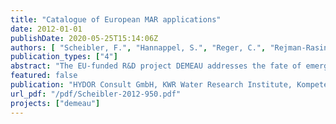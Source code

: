 ```yaml
---
title: "Catalogue of European MAR applications"
date: 2012-01-01
publishDate: 2020-05-25T15:14:06Z
authors: [ "Scheibler, F.", "Hannappel, S.", "Reger, C.", "Rejman-Rasinska, E.", "Hernández-García, M.", "Vilanova, E.", "Kumar, S.", "sprenger" ]
publication_types: ["4"]
abstract: "The EU-funded R&D project DEMEAU addresses the fate of emerging pollutants in water and waste water treatment, e.g. Managed Aquifer Recharge (MAR). For MAR the objectives are to mobilize existing experience from different European study sites and to develop a systematic approach for the authorization of new recharge schemes in compliance with the European water and groundwater directives. The activities will cover the issue of infiltrating and injecting treated wastewater as well as developing guidance on optimum design and operation of infiltration facilities. In order to demonstrate the effects of typical existing European MAR systems onto groundwater availability and groundwater quality with specific focus on trace organics, a comprehensive relational database (catalogue) on European MAR systems was created to ensure efficient management of available data. By means of the built-in user forms, queries, and reports, database users are enabled to not only view and enter records but also to quickly process the data to extract needed information. In total, 59 different parameters were selected in order to describe about 270 documented MAR sites in 23 countries in Europe. These parameters were then divided up into four main groups (general information, technical data, hydrogeological parameters and monitoring activities) plus references. The database was created using standard software (MS ACCESS) and references were managed by open source software (JABREF). The compiled data on European MAR sites was taken from a variety of different source types, including scientific articles, books, PhD, diploma and master's theses, presentations, technical documents, reports from previous national and EU research projects, personal communication with specialists, operators and water authorities, community and operator websites, newspaper articles, and Google Earth (for geographic coordinates to create overview maps). On the basis of this database a classification system for the MAR sites found in Europe will be developed that can be used for deriving site-specific pre-requisites and design criteria as guidance for the authorization of for new sites."
featured: false
publication: "HYDOR Consult GmbH, KWR Water Research Institute, Kompetenzzentrum Wasser Berlin gGmbH"
url_pdf: "/pdf/Scheibler-2012-950.pdf"
projects: ["demeau"]
---
```


